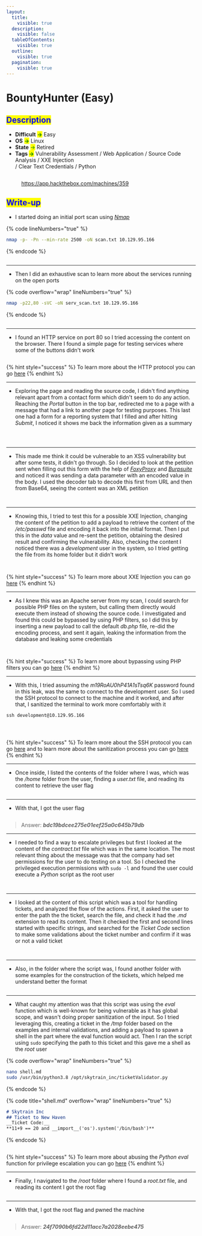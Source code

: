 ```yaml
---
layout:
  title:
    visible: true
  description:
    visible: false
  tableOfContents:
    visible: true
  outline:
    visible: true
  pagination:
    visible: true
---
```


# BountyHunter (Easy)

## <mark style="color:blue;">Description</mark>

* **Difficult** <mark style="color:green;">**->**</mark> Easy
* **OS** <mark style="color:green;">**->**</mark> Linux
* **State** <mark style="color:green;">-></mark> Retired
* **Tags&#x20;**<mark style="color:green;">**->**</mark> Vulnerability Assessment / Web Application / Source Code Analysis / XXE Injection\
  / Clear Text Credentials / Python

<figure><img src="../../.gitbook/assets/image (66).png" alt=""><figcaption><p><a href="https://app.hackthebox.com/machines/359">https://app.hackthebox.com/machines/359</a></p></figcaption></figure>

## <mark style="color:blue;">Write-up</mark>

* I started doing an initial port scan using [_Nmap_](../../networks/tools-and-utilities.md#nmap)

{% code lineNumbers="true" %}
```bash
nmap -p- -Pn --min-rate 2500 -oN scan.txt 10.129.95.166
```
{% endcode %}

<figure><img src="../../.gitbook/assets/image (811).png" alt=""><figcaption></figcaption></figure>

***

* Then I did an exhaustive scan to learn more about the services running on the open ports

{% code overflow="wrap" lineNumbers="true" %}
```bash
nmap -p22,80 -sVC -oN serv_scan.txt 10.129.95.166
```
{% endcode %}

<figure><img src="../../.gitbook/assets/image (812).png" alt=""><figcaption></figcaption></figure>

***

* I found an HTTP service on port 80 so I tried accessing the content on the browser. There I found a simple page for testing services where some of the buttons didn't work

<figure><img src="../../.gitbook/assets/image (813).png" alt=""><figcaption></figcaption></figure>

{% hint style="success" %}
To learn more about the HTTP protocol you can go [here](../../networks/protocols/http.md)
{% endhint %}

***

* Exploring the page and reading the source code, I didn't find anything relevant apart from a contact form which didn't seem to do any action. Reaching the _Portal_ button in the top bar, redirected me to a page with a message that had a link to another page for testing purposes. This last one had a form for a reporting system that I filled and after hitting _Submit_, I noticed it shows me back the information given as a summary

<figure><img src="../../.gitbook/assets/image (868).png" alt=""><figcaption></figcaption></figure>

<figure><img src="../../.gitbook/assets/image (1).png" alt=""><figcaption></figcaption></figure>

<figure><img src="../../.gitbook/assets/image (4).png" alt=""><figcaption></figcaption></figure>

***

* This made me think it could be vulnerable to an XSS vulnerability but after some tests, it didn't go through. So I decided to look at the petition sent when filling out this form with the help of [_FoxyProxy_](../../web-exploitation/tools-and-utilities.md#foxyproxy) and [_Burpsuite_](../../web-exploitation/tools-and-utilities.md#burp-suite) and noticed it was sending a data parameter with an encoded value in the body. I used the decoder tab to decode this first from URL and then from Base64, seeing the content was an XML petition

<figure><img src="../../.gitbook/assets/image (5).png" alt=""><figcaption></figcaption></figure>

<figure><img src="../../.gitbook/assets/image (816).png" alt=""><figcaption></figcaption></figure>

***

* Knowing this, I tried to test this for a possible XXE Injection, changing the content of the petition to add a payload to retrieve the content of the _/etc/passwd_ file and encoding it back into the initial format. Then I put this in the _data_ value and re-sent the petition, obtaining the desired result and confirming the vulnerability. Also, checking the content I noticed there was a _development_ user in the system, so I tried getting the file from its home folder but it didn't work

<figure><img src="../../.gitbook/assets/image (817).png" alt=""><figcaption></figcaption></figure>

<figure><img src="../../.gitbook/assets/image (7).png" alt=""><figcaption></figcaption></figure>

{% hint style="success" %}
To learn more about XXE Injection you can go [here](../../web-exploitation/broken-access-control/command-injection-1.md)
{% endhint %}

***

* As I knew this was an Apache server from my scan, I could search for possible PHP files on the system, but calling them directly would execute them instead of showing the source code. I investigated and found this could be bypassed by using PHP filters, so I did this by inserting a new payload to call the default _db.php_ file, re-did the encoding process, and sent it again, leaking the information from the database and leaking some credentials&#x20;

<figure><img src="../../.gitbook/assets/image (8).png" alt=""><figcaption></figcaption></figure>

<figure><img src="../../.gitbook/assets/image (9).png" alt=""><figcaption></figcaption></figure>

{% hint style="success" %}
To learn more about bypassing using PHP filters  you can go [here](../../web-exploitation/broken-access-control/php-bypass-using-filters.md)
{% endhint %}

***

* With this, I tried assuming the _m19RoAU0hP41A1sTsq6K_ password found in this leak, was the same to connect to the development user. So I used the SSH protocol to connect to the machine and it worked, and after that, I sanitized the terminal to work more comfortably with it

```
ssh development@10.129.95.166
```

<figure><img src="../../.gitbook/assets/image (10).png" alt=""><figcaption></figcaption></figure>

<figure><img src="../../.gitbook/assets/image (11).png" alt=""><figcaption></figcaption></figure>

<figure><img src="../../.gitbook/assets/image (12).png" alt=""><figcaption></figcaption></figure>

{% hint style="success" %}
To learn more about the SSH protocol you can go [here](../../networks/protocols/ssh.md) and to learn more about the sanitization process you can go [here](../../linux/useful-shell-resources.md#tty-sanitization)
{% endhint %}

***

* Once inside, I listed the contents of the folder where I was, which was the _/home_ folder from the user, finding a _user.txt_ file, and reading its content to retrieve the user flag



<figure><img src="../../.gitbook/assets/image (13).png" alt=""><figcaption></figcaption></figure>

***

* With that, I got the user flag

<figure><img src="../../.gitbook/assets/image (757).png" alt=""><figcaption></figcaption></figure>

> Answer: _**bdc19bdcee275e01eef25a0c645b79db**_

***

* I needed to find a way to escalate privileges but first I looked at the content of the _contract.txt_ file which was in the same location. The most relevant thing about the message was that the company had set permissions for the user to do testing on a tool. So I checked the privileged execution permissions with `sudo -l` and found the user could execute a _Python_ script as the root user

<figure><img src="../../.gitbook/assets/image (14).png" alt=""><figcaption></figcaption></figure>

<figure><img src="../../.gitbook/assets/image (61).png" alt=""><figcaption></figcaption></figure>

***

* I looked at the content of this script which was a tool for handling tickets, and analyzed the flow of the actions. First, it asked the user to enter the path the the ticket, search the file, and check it had the _.md_ extension to read its content. Then it checked the first and second lines started with specific strings, and searched for the _Ticket Code_ section to make some validations about the ticket number and confirm if it was or not a valid ticket

<figure><img src="../../.gitbook/assets/image (62).png" alt=""><figcaption></figcaption></figure>

<figure><img src="../../.gitbook/assets/image (37).png" alt=""><figcaption></figcaption></figure>

***

* Also, in the folder where the script was, I found another folder with some examples for the construction of the tickets, which helped me understand better the format

<figure><img src="../../.gitbook/assets/image (64).png" alt=""><figcaption></figcaption></figure>

***

* What caught my attention was that this script was using the _eval_ function which is well-known for being vulnerable as it has global scope, and wasn't doing proper sanitization of the input. So I tried leveraging this, creating a ticket in the _/tmp_ folder based on the examples and internal validations, and adding a payload to spawn a shell in the part where the eval function would act. Then I ran the script using `sudo` specifying the path to this ticket and this gave me a shell as the _root_ user

{% code overflow="wrap" lineNumbers="true" %}
```bash
nano shell.md
sudo /usr/bin/python3.8 /opt/skytrain_inc/ticketValidator.py
```
{% endcode %}

{% code title="shell.md" overflow="wrap" lineNumbers="true" %}
```markdown
# Skytrain Inc
## Ticket to New Haven
__Ticket Code:__
**11+9 == 20 and __import__('os').system('/bin/bash')**
```
{% endcode %}

<figure><img src="../../.gitbook/assets/image (68).png" alt=""><figcaption></figcaption></figure>

{% hint style="success" %}
To learn more about abusing the _Python_ _eval_ function for privilege escalation you can go [here](../../penetration-testing/process-stages/post-exploitation/privilege-escalation/linux-privilege-escalation.md#abusing-the-python-eval-function)
{% endhint %}

***

* Finally, I navigated to the _/root_ folder where I found a _root.txt_ file, and reading its content I got the root flag

<figure><img src="../../.gitbook/assets/image (65).png" alt=""><figcaption></figcaption></figure>

***

* With that, I got the root flag and pwned the machine

<figure><img src="../../.gitbook/assets/image (245) (1).png" alt=""><figcaption></figcaption></figure>

> Answer: _**24f7090b6fd22d11acc7a2028eebe475**_
